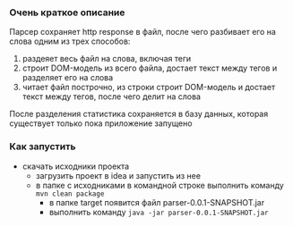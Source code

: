 ### Очень краткое описание
Парсер сохраняет http response в файл, после чего разбивает его на слова одним из трех способов:
1. раздеяет весь файл на слова, включая теги
2. строит DOM-модель из всего файла, достает текст между тегов и разделяет его на слова
3. читает файл построчно, из строки строит DOM-модель и достает текст между тегов, после чего делит на слова

После разделения статистика сохраняется в базу данных, которая существует только пока приложение запущено

### Как запустить
- скачать исходники проекта 
    - загрузить проект в idea и запустить из нее
    - в папке с исходниками в командной строке выполнить команду `mvn clean package`
        - в папке target появится файл parser-0.0.1-SNAPSHOT.jar 
        - выполнить команду `java -jar parser-0.0.1-SNAPSHOT.jar`
    
